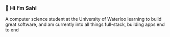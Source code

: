 <h3>👋 Hi I’m Sahl</h3>

<p> A computer science student at the University of Waterloo learning to build great software, and am currently into all things full-stack, building apps end to end</p> 
